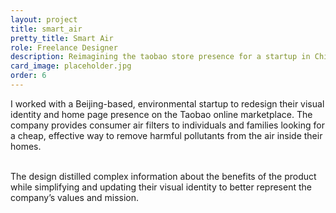 ```yaml
---
layout: project
title: smart_air
pretty_title: Smart Air
role: Freelance Designer
description: Reimagining the taobao store presence for a startup in China.
card_image: placeholder.jpg	
order: 6
---
```



I worked with a Beijing-based, environmental startup to redesign their visual identity and home page presence on the Taobao online marketplace. The company provides consumer air filters to individuals and families looking for a cheap, effective way to remove harmful pollutants from the air inside their homes. <br><br>

The design distilled complex information about the benefits of the product while simplifying and updating their visual identity to better represent the company’s values and mission.

